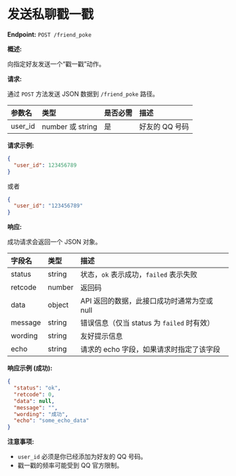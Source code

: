 # 发送私聊戳一戳

**Endpoint:** `POST /friend_poke`

**概述:**

向指定好友发送一个“戳一戳”动作。

**请求:**

通过 `POST` 方法发送 JSON 数据到 `/friend_poke` 路径。

| 参数名   | 类型         | 是否必需 | 描述       |
| :------- | :----------- | :------- | :--------- |
| user_id  | number 或 string | 是       | 好友的 QQ 号码 |

**请求示例:**

```json
{
  "user_id": 123456789
}
```
或者
```json
{
  "user_id": "123456789"
}
```

**响应:**

成功请求会返回一个 JSON 对象。

| 字段名   | 类型    | 描述                                   |
| :------- | :------ | :------------------------------------- |
| status   | string  | 状态，`ok` 表示成功，`failed` 表示失败 |
| retcode  | number  | 返回码                                 |
| data     | object  | API 返回的数据，此接口成功时通常为空或 null |
| message  | string  | 错误信息（仅当 status 为 `failed` 时有效） |
| wording  | string  | 友好提示信息                           |
| echo     | string  | 请求的 echo 字段，如果请求时指定了该字段 |

**响应示例 (成功):**

```json
{
  "status": "ok",
  "retcode": 0,
  "data": null,
  "message": "",
  "wording": "成功",
  "echo": "some_echo_data"
}
```

**注意事项:**

*   `user_id` 必须是你已经添加为好友的 QQ 号码。
*   戳一戳的频率可能受到 QQ 官方限制。
